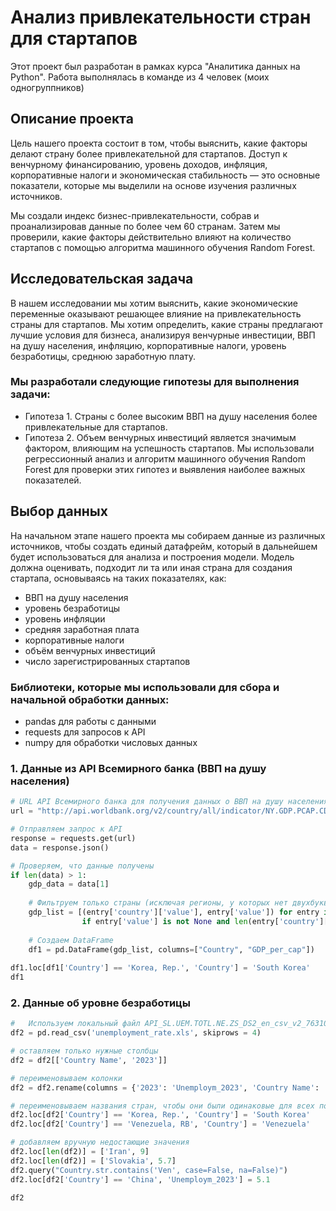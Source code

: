 # Анализ привлекательности стран для стартапов
Этот проект был разработан в рамках курса "Аналитика данных на Python". Работа выполнялась в команде из 4 человек (моих одногруппников)

## Описание проекта
Цель нашего проекта состоит в том, чтобы выяснить, какие факторы делают страну более привлекательной для стартапов. Доступ к венчурному финансированию, уровень доходов, инфляция, корпоративные налоги и экономическая стабильность — это основные показатели, которые мы выделили на основе изучения различных источников.

Мы создали индекс бизнес-привлекательности, собрав и проанализировав данные по более чем 60 странам. Затем мы проверили, какие факторы действительно влияют на количество стартапов с помощью алгоритма машинного обучения Random Forest.

## Исследовательская задача
В нашем исследовании мы хотим выяснить, какие экономические переменные оказывают решающее влияние на привлекательность страны для стартапов. Мы хотим определить, какие страны предлагают лучшие условия для бизнеса, анализируя венчурные инвестиции, ВВП на душу населения, инфляцию, корпоративные налоги, уровень безработицы, среднюю заработную плату.

### Мы разработали следующие гипотезы для выполнения задачи:
- Гипотеза 1. Страны с более высоким ВВП на душу населения более привлекательные для стартапов. 
- Гипотеза 2. Объем венчурных инвестиций является значимым фактором, влияющим на успешность стартапов. 
Мы использовали регрессионный анализ и алгоритм машинного обучения Random Forest для проверки этих гипотез и выявления наиболее важных показателей.

## Выбор данных
На начальном этапе нашего проекта мы собираем данные из различных источников, чтобы создать единый датафрейм, который в дальнейшем будет использоваться для анализа и построения модели. Модель должна оценивать, подходит ли та или иная страна для создания стартапа, основываясь на таких показателях, как:
- ВВП на душу населения
- уровень безработицы
- уровень инфляции
- средняя заработная плата
- корпоративные налоги
- объём венчурных инвестиций
- число зарегистрированных стартапов

### Библиотеки, которые мы использовали для сбора и начальной обработки данных:
 - pandas для работы с данными
 - requests для запросов к API
 - numpy для обработки числовых данных

### 1. Данные из API Всемирного банка (ВВП на душу населения)  
```python
# URL API Всемирного банка для получения данных о ВВП на душу населения
url = "http://api.worldbank.org/v2/country/all/indicator/NY.GDP.PCAP.CD?date=2023&format=json&per_page=300"

# Отправляем запрос к API
response = requests.get(url)
data = response.json()

# Проверяем, что данные получены
if len(data) > 1:
    gdp_data = data[1]
    
    # Фильтруем только страны (исключая регионы, у которых нет двухбуквенного кода страны)
    gdp_list = [(entry['country']['value'], entry['value']) for entry in gdp_data 
                if entry['value'] is not None and len(entry['country']['id']) == 2]
    
    # Создаем DataFrame
    df1 = pd.DataFrame(gdp_list, columns=["Country", "GDP_per_cap"])
    
df1.loc[df1['Country'] == 'Korea, Rep.', 'Country'] = 'South Korea'
df1
```
### 2. Данные об уровне безработицы
```python
#	Используем локальный файл API_SL.UEM.TOTL.NE.ZS_DS2_en_csv_v2_76310.xls, предоставляемый Всемирным банком
df2 = pd.read_csv('unemployment_rate.xls', skiprows = 4)

# оставляем только нужные столбцы
df2 = df2[['Country Name', '2023']]

# переименовываем колонки
df2 = df2.rename(columns = {'2023': 'Unemploym_2023', 'Country Name': 'Country'})

# переименовываем названия стран, чтобы они были одинаковые для всех показателей
df2.loc[df2['Country'] == 'Korea, Rep.', 'Country'] = 'South Korea'
df2.loc[df2['Country'] == 'Venezuela, RB', 'Country'] = 'Venezuela'

# добавляем вручную недостающие значения
df2.loc[len(df2)] = ['Iran', 9]
df2.loc[len(df2)] = ['Slovakia', 5.7]
df2.query("Country.str.contains('Ven', case=False, na=False)")
df2.loc[df2['Country'] == 'China', 'Unemploym_2023'] = 5.1

df2
```



















